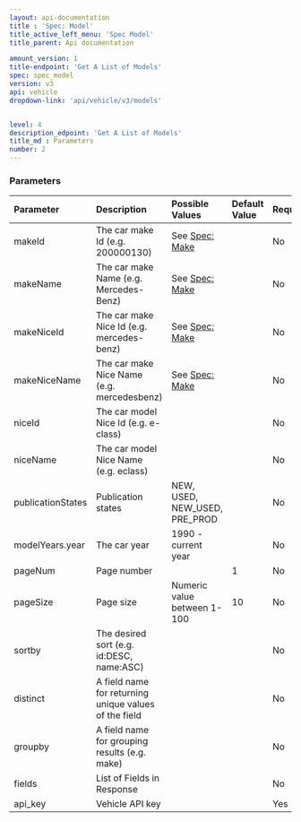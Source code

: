 ```yaml
---
layout: api-documentation
title : 'Spec: Model'
title_active_left_menu: 'Spec Model'
title_parent: Api documentation

amount_version: 1
title-endpoint: 'Get A List of Models'
spec: spec_model
version: v3
api: vehicle
dropdown-link: 'api/vehicle/v3/models'


level: 4
description_edpoint: 'Get A List of Models'
title_md : Parameters
number: 2
---
```


### Parameters

| Parameter         | Description                                           | Possible Values     | Default Value | Required |
|:------------------|:------------------------------------------------------|:-----------------   |:------- |:-------- |
| makeId            | The car make Id (e.g. 200000130)                      | See [Spec: Make](/api-documentation/vehicle/spec_make/v3/03_list_of_makes/api-description.html) | | No  |
| makeName          | The car make Name (e.g. Mercedes-Benz)                | See [Spec: Make](/api-documentation/vehicle/spec_make/v3/03_list_of_makes/api-description.html) | | No  |
| makeNiceId        | The car make Nice Id (e.g. mercedes-benz)             | See [Spec: Make](/api-documentation/vehicle/spec_make/v3/03_list_of_makes/api-description.html) | | No  |
| makeNiceName      | The car make Nice Name (e.g. mercedesbenz)            | See [Spec: Make](/api-documentation/vehicle/spec_make/v3/03_list_of_makes/api-description.html) | | No  |
| niceId            | The car model Nice Id (e.g. e-class)                  |                     |         | No       |
| niceName          | The car model Nice Name (e.g. eclass)                 |                     |         | No       |
| publicationStates | Publication states                                    | NEW, USED, NEW_USED, PRE_PROD |         | No       |
| modelYears.year   | The car year                                          | 1990 - current year |         | No       |
| pageNum           | Page number                                           |                     | 1       | No       |
| pageSize          | Page size                                             | Numeric value between 1-100 | 10      | No       |
| sortby            | The desired sort (e.g. id:DESC, name:ASC)             |                     |         | No       |
| distinct          | A field name for returning unique values of the field |                     |         | No       |
| groupby           | A field name for grouping results (e.g. make)         |                     |         | No       |
| fields            | List of Fields in Response                            |                     |         | No       |
| api_key           | Vehicle API key                                       |                     |         | Yes      |

